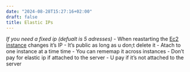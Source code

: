 ```yaml
---
date: "2024-08-28T15:27:16+02:00"
draft: false
title: Elastic IPs
---
```


*If you need a fixed ip (defualt is 5 adresses)* - When reastarting the
[Ec2 instance](/sysops_aws_cert/ec2_instances/ec2_instance)
changes it’s IP - It’s public as long as u don;t delete it - Atach to
one instance at a time time - You can rememap it across instances -
Don’t pay for elastic ip if attached to the server - U pay if it’s not
attached to the server
